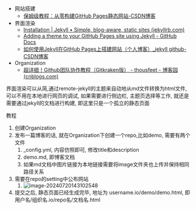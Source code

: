 - 网站搭建
  - [保姆级教程：从零构建GitHub Pages静态网站-CSDN博客](https://blog.csdn.net/qq_20042935/article/details/133920722)
- 界面渲染
  - [Installation | Jekyll • Simple, blog-aware, static sites (jekyllrb.com)](https://jekyllrb.com/docs/installation/)
  - [Adding a theme to your GitHub Pages site using Jekyll - GitHub Docs](https://docs.github.com/en/pages/setting-up-a-github-pages-site-with-jekyll/adding-a-theme-to-your-github-pages-site-using-jekyll)
  - [如何使用Jekyll在GitHub Pages上搭建网站（个人博客）_jekyll github-CSDN博客](https://blog.csdn.net/qq_33919450/article/details/127859193)
- Organization
  - [超详细！Github团队协作教程（Gitkraken版） - thousfeet - 博客园 (cnblogs.com)](https://www.cnblogs.com/thousfeet/p/7840932.html)



界面渲染可以从简,通过remote-jekyll的主题来自动地从md文件转换为html文件,可以不用在本地进行网页的调试, 如果需要进行侧边栏, 主题页选择等工作, 就还是需要通过jekyll的文档进行构建, 即这里只是一个孤立的静态页面





教程

1. 创建Organization
2. 发布一篇博客的话, 就在Organization下创建一个repo,比如demo, 需要有两个文件
   1. _config.yml, 内容仿照即可, 修改title和description
   2. demo.md, 即博客文档
   3. 如果md文档中图片链接为本地链接需要将image文件夹也上传并保持相同路径关系
3. 需要在repo的setting中公布网站
   1. ![image-20240720143102548](https://test4projectwf.oss-cn-hangzhou.aliyuncs.com/imageimage-20240720143102548.png)
4. 提交之后, 静态页面已经生成完毕, 地址为  username.io/demo/demo.html, 即 用户名/组织名.io/repo名/文档名.html  